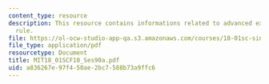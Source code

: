 ```yaml
---
content_type: resource
description: This resource contains informations related to advanced examples of l'hospital's
  rule.
file: https://ol-ocw-studio-app-qa.s3.amazonaws.com/courses/18-01sc-single-variable-calculus-fall-2010/a836267e97f450ae2bc7588b73a9ffc6_MIT18_01SCF10_Ses90a.pdf
file_type: application/pdf
resourcetype: Document
title: MIT18_01SCF10_Ses90a.pdf
uid: a836267e-97f4-50ae-2bc7-588b73a9ffc6
---
```

